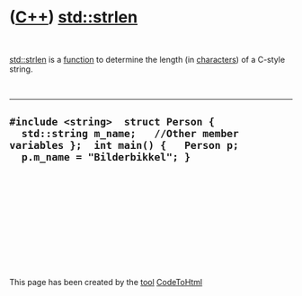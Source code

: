 



 

 

 

 

 

([C++](Cpp.md)) [std::strlen](CppStrlen.md)
=============================================

 

[std::strlen](CppStrlen.md) is a [function](CppFunction.md) to
determine the length (in [characters](CppChar.md)) of a C-style string.

 

  ------------------------------------------------------------------------------------------------------------------------------------------------------
  ` #include <string>  struct Person {   std::string m_name;   //Other member variables };  int main() {   Person p;   p.m_name = "Bilderbikkel"; }  `
  ------------------------------------------------------------------------------------------------------------------------------------------------------

 

 

 

 

 





 




This page has been created by the [tool](Tools.md)
[CodeToHtml](ToolCodeToHtml.md)
